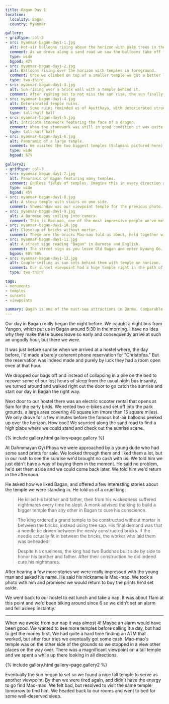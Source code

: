 ```yaml
---
title: Bagan Day 1
location:
  locality: Bagan
  country: Myanmar

gallery:
- gridtype: col-3
- src: myanmar-bagan-day1-1.jpg
  alt: Hot-air balloons rising above the horizon with palm trees in the foreground.
  comment: As we drove along a sand road we saw the balloons take off for the day.
  type: wide
  bgpad: 42%
- src: myanmar-bagan-day1-2.jpg
  alt: Balloons rising over the horizon with temples in foreground.
  comment: Once we climbed on top of a smaller temple we got a better look at all the balloons. We later found out they cost $400 per person... yikes!!
  type: two-third
- src: myanmar-bagan-day1-3.jpg
  alt: Sun rising over a brick wall with a temple behind it.
  comment: After rushing out to not miss the sun rise, the sun finally rose above the thick, hazy clouds 90 minutes later 😆
- src: myanmar-bagan-day1-4.jpg
  alt: Deteriorated temple ruins.
  comment: Some ruins reminded us of Ayutthaya, with deteriorated structures being much more normal than preserved buildings.
  type: tall-half half
- src: myanmar-bagan-day1-5.jpg
  alt: Intricate stonework featuring the face of a dragon.
  comment: When the stonework was still in good condition it was quite impressive in its detail.
  type: tall-half half
- src: myanmar-bagan-day1-6.jpg
  alt: Panoramic of a large temple.
  comment: We visited the two biggest temples (Sulamani pictured here) before 9am, beating the crowds and walking quietly through the large stone halls.
  type: wide
  bgpad: 67%

gallery2:
- gridtype: col-3
- src: myanmar-bagan-day1-7.jpg
  alt: Panoramic of Bagan featuring many temples.
  comment: Endless fields of temples. Imagine this in every direction and you've seen Bagan!
  type: wide
  bgpad: 45%
- src: myanmar-bagan-day1-8.jpg
  alt: A steep temple with stairs on one side.
  comment: Shwesandaw was our viewpoint temple for the previous photo.
- src: myanmar-bagan-day1-9.jpg
  alt: A Burmese boy smiling into camera.
  comment: This is Mao-mao, one of the most impressive people we've met in all of Myanmar.
- src: myanmar-bagan-day1-10.jpg
  alt: Close-up of bricks without mortar.
  comment: These are the bricks Mao-mao told us about, held together with tree sap instead of mortar.
- src: myanmar-bagan-day1-11.jpg
  alt: A street sign reading "Bagan" in Burmese and English.
  comment: The street sign as you leave Old Bagan and enter Nyaung Oo.
  bgpos: 60% 50%
- src: myanmar-bagan-day1-12.jpg
  alt: Couple smiling as sun sets behind them with temple on horizon.
  comment: Our sunset viewpoint had a huge temple right in the path of the sun. Perfect spot!
  type: two-third

tags:
- monuments
- temples
- sunsets
- viewpoints

summary: Bagan is one of the must-see attractions in Burma. Comparable only to Angkor Wat, it is a sprawling area of temple ruins that stretch as far as the eye can see.
---
```


Our day in Bagan really began the night before. We caught a night bus from Yangon, which put us in Bagan around 5:30 in the morning. I have no idea why they make these buses leave so early and consequently arrive at such an ungodly hour, but there we were.

It was just before sunrise when we arrived at a hostel where, the day before, I'd made a barely coherent phone reservation for "Christofea." But the reservation was indeed made and purely by luck they had a room open even at that hour.

We dropped our bags off and instead of collapsing in a pile on the bed to recover some of our lost hours of sleep from the usual night bus insanity, we turned around and walked right out the door to go catch the sunrise and start our day in Bagan the right way.

Next door to our hostel there was an electric scooter rental that opens at 5am for the early birds. We rented two e-bikes and set off into the park grounds, a large area covering 40 square km (more than 15 square miles). We only drove for a few minutes before the famous hot-air balloons peeked up over the horizon. How cool! We scurried along the sand road to find a high place where we could stand and check out the sunrise scene.

{% include gallery.html gallery=page.gallery %}

At Dahmmayan Gyi Phaya we were approached by a young dude who had some sand prints for sale. We looked through them and liked them a lot, but in our rush to see the sunrise we'd brought no cash with us. We told him we just didn't have a way of buying them in the moment. He said no problem, he'd set them aside and we could come back later. We told him we'd return in the afternoon.

He asked how we liked Bagan, and offered a few interesting stories about the temple we were standing in. He told us of a cruel king:

> He killed his brother and father, then from his wickedness suffered nightmares every time he slept. A monk advised the king to build a bigger temple than any other in Bagan to cure his conscience. 
> 
> The king ordered a grand temple to be constructed without mortar in between the bricks, instead using tree sap. His final demand was that a needle be driven between the newly constructed bricks. If the needle actually fit in between the bricks, the worker who laid them was beheaded!
> 
> Despite his cruelness, the king had two Buddhas built side by side to honor his brother and father. After their construction he did indeed cure his nightmares.

After hearing a few more stories we were really impressed with the young man and asked his name. He said his nickname is Mao-mao. We took a photo with him and promised we would return to buy the prints he'd set aside.

We went back to our hostel to eat lunch and take a nap. It was about 11am at this point and we'd been biking around since 6 so we didn't set an alarm and fell asleep instantly.

---

When we awoke from our nap it was almost 4! Maybe an alarm would have been good. We wanted to see more temples before calling it a day, but had to get the money first. We had quite a hard time finding an ATM that worked, but after four tries we eventually got some cash. Mao-mao's temple was on the other side of the grounds so we stopped in a view other places on the way over. There was a magnificant viewpoint on a tall temple and we spent a while up there looking in all directions.

{% include gallery.html gallery=page.gallery2 %}

Eventually the sun began to set so we found a nice tall temple to serve as another viewpoint. By then we were tired again, and didn't have the energy to go find Mao-mao. We felt bad, but resolved to visit the same temple tomorrow to find him. We headed back to our rooms and went to bed for some well-deserved sleep. 

